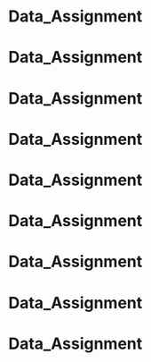 # Data_Assignment
# Data_Assignment
# Data_Assignment
# Data_Assignment
# Data_Assignment
# Data_Assignment
# Data_Assignment
# Data_Assignment
# Data_Assignment
